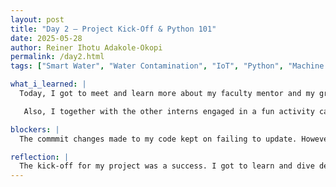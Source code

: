 ```yaml
---
layout: post
title: "Day 2 – Project Kick-Off & Python 101"
date: 2025-05-28
author: Reiner Ihotu Adakole-Okopi
permalink: /day2.html
tags: ["Smart Water", "Water Contamination", "IoT", "Python", "Machine Learning", "Kahoot", "Headbandz"]

what_i_learned: |
  Today, I got to meet and learn more about my faculty mentor and my graduate mentor as well dive deeper into my project. The smart water project is centered around using AI and machine learning tools to develop a machine to reduce the water contamination in maryland. For this week, my teammates and I were told to conduct a literature review on IoT and AI in waste management. Additionally, I started working on the about me and blog pages for my website. Here, I learned how to make changes and edits to my website through my git repository. Also, I attended the python 101 class where I learned the basic conccepts of python and some takeaways from this class include python terms such as concatenation, strings, data types, integer, float, PEMDAS. During this class, we played a kahoot game which was super refreshing because it served as a retainer of all my python knowledge learned during the class session. 

   Also, I together with the other interns engaged in a fun activity called headbandz which helped relieve the pressure from the tedious work done earlier.

blockers: |
  The commmit changes made to my code kept on failing to update. However, the changes that were being made kept reflecting on my website which counted as a win for me.

reflection: |
  The kick-off for my project was a success. I got to learn and dive deeper into the activities and tasks that will be performed during the program. Seeing my commit changes keep on failing to update was a bit dissapointing and nerve-wracking, but I was able to keep pushing and trying over again until I started seeing positive results on my website. I am looking forward to diving deeper into advanced python and learning much more about the programming language.
---
```

